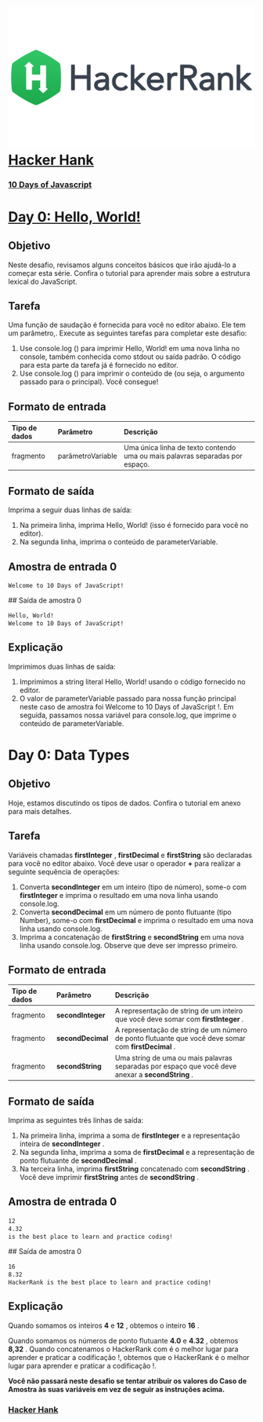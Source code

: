 # ![hancker_hank.png](https://github.com/kakanew/Hacker_Hank/blob/master/hancker_hank.png?raw=true)[Hacker Hank](https://github.com/kakanew/Hacker_Hank)

### [10 Days of Javascript](https://github.com/kakanew/Hacker_Hank/tree/master/10_Days_of_Javascript)

# [Day 0: Hello, World!](https://github.com/kakanew/Hacker_Hank/blob/master/10_Days_of_Javascript/Day_0/Day_0_Hello_World.js)

## Objetivo

Neste desafio, revisamos alguns conceitos básicos que irão ajudá-lo a começar esta série. Confira o tutorial para aprender mais sobre a estrutura lexical do JavaScript.

## Tarefa

Uma função de saudação é fornecida para você no editor abaixo. Ele tem um parâmetro,. Execute as seguintes tarefas para completar este desafio:

1. Use console.log () para imprimir Hello, World! em uma nova linha no console, também conhecida como stdout ou saída padrão. O código para esta parte da tarefa já é fornecido no editor.
2. Use console.log () para imprimir o conteúdo de (ou seja, o argumento passado para o principal).
   Você consegue!

## Formato de entrada

| Tipo de dados | Parâmetro         | Descrição                                                    |
| :------------ | :---------------- | :----------------------------------------------------------- |
| fragmento     | parâmetroVariable | Uma única linha de texto contendo uma ou mais palavras separadas por espaço. |

## Formato de saída

Imprima a seguir duas linhas de saída:

1. Na primeira linha, imprima Hello, World! (isso é fornecido para você no editor).
2. Na segunda linha, imprima o conteúdo de parameterVariable.

## Amostra de entrada 0

```
Welcome to 10 Days of JavaScript!
```

\## Saída de amostra 0

```
Hello, World!
Welcome to 10 Days of JavaScript!
```

## Explicação

Imprimimos duas linhas de saída:

1. Imprimimos a string literal Hello, World! usando o código fornecido no editor.
2. O valor de parameterVariable passado para nossa função principal neste caso de amostra foi Welcome to 10 Days of JavaScript !. Em seguida, passamos nossa variável para console.log, que imprime o conteúdo de parameterVariable.

# Day 0: Data Types

## Objetivo

Hoje, estamos discutindo os tipos de dados. Confira o tutorial em anexo para mais detalhes.



## Tarefa

Variáveis chamadas **firstInteger** , **firstDecimal** e **firstString** são declaradas para você no editor abaixo. Você deve usar o operador **+** para realizar a seguinte sequência de operações:

1. Converta **secondInteger** em um inteiro (tipo de número), some-o com **firstInteger** e imprima o resultado em uma nova linha usando console.log.
2. Converta **secondDecimal** em um número de ponto flutuante (tipo Number), some-o com **firstDecimal** e imprima o resultado em uma nova linha usando console.log.
3. Imprima a concatenação de **firstString** e **secondString** em uma nova linha usando console.log. Observe que deve ser impresso primeiro.

## Formato de entrada

| Tipo de dados | Parâmetro         | Descrição                                                    |
| :------------ | :---------------- | :----------------------------------------------------------- |
| fragmento     | **secondInteger** | A representação de string de um inteiro que você deve somar com **firstInteger** . |
| fragmento     | **secondDecimal** | A representação de string de um número de ponto flutuante que você deve somar com **firstDecimal** . |
| fragmento     | **secondString**  | Uma string de uma ou mais palavras separadas por espaço que você deve anexar a **secondString** . |

## Formato de saída

Imprima as seguintes três linhas de saída:

1. Na primeira linha, imprima a soma de **firstInteger** e a representação inteira de **secondInteger** .
2. Na segunda linha, imprima a soma de **firstDecimal** e a representação de ponto flutuante de **secondDecimal** .
3. Na terceira linha, imprima **firstString** concatenado com **secondString** . Você deve imprimir **firstString** antes de **secondString** .

## Amostra de entrada 0

```
12
4.32
is the best place to learn and practice coding!
```

\## Saída de amostra 0

```
16
8.32
HackerRank is the best place to learn and practice coding!
```

## Explicação

Quando somamos os inteiros **4** e **12** , obtemos o inteiro **16** .

Quando somamos os números de ponto flutuante **4.0** e **4.32** , obtemos **8,32** . Quando concatenamos o HackerRank com é o melhor lugar para aprender e praticar a codificação !, obtemos que o HackerRank é o melhor lugar para aprender e praticar a codificação !.

**Você não passará neste desafio se tentar atribuir os valores do Caso de Amostra às suas variáveis em vez de seguir as instruções acima.**

### [Hacker Hank](https://github.com/kakanew/Hacker_Hank)